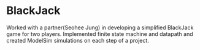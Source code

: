 # BlackJack
Worked with a partner(Seohee Jung) in developing a simplified BlackJack game for two players. Implemented finite state machine and datapath and created ModelSim simulations on each step of a project.
